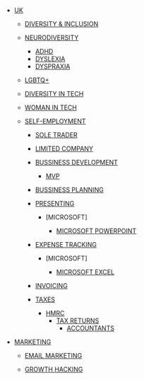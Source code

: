 - [UK]()

    - [DIVERSITY & INCLUSION]()

    - [NEURODIVERSITY]()

        - [ADHD]()
        - [DYSLEXIA]()
        - [DYSPRAXIA]() <!-- DCD -->

    - [LGBTQ+]()

    - [DIVERSITY IN TECH]()

    - [WOMAN IN TECH]() <!-- Women in Tech / Women in STEM (STEAM) -->

    - [SELF-EMPLOYMENT]()

        - [SOLE TRADER]()
        - [LIMITED COMPANY]()

        - [BUSSINESS DEVELOPMENT]()
            - [MVP]() <!-- (Minimum viable product) -->
        - [BUSSINESS PLANNING]()

        - [PRESENTING]()

            - [MICROSOFT]

                - [MICROSOFT POWERPOINT]()

        - [EXPENSE TRACKING]()

            - [MICROSOFT]

                - [MICROSOFT EXCEL]()

        - [INVOICING]()
        - [TAXES]()
            - [HMRC]()
                - [TAX RETURNS]()
                    - [ACCOUNTANTS]()

- [MARKETING]()

    - [EMAIL MARKETING]()
    
    - [GROWTH HACKING]()
